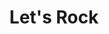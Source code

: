 ---
layout: contact
title: Let's Rock
description: Let's get your project rolling!
permalink: /contact/
image: '/images/thinking-girl.jpg'
image_caption: 'Photo by [Pablo Stanley](https://www.lummi.ai/creator/pablostanley) / [Lummi](https://www.lummi.ai/)'
---
